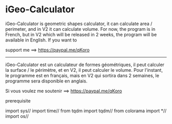 # iGeo-Calculator
iGeo-Calculator is geometric shapes calculator, it can calculate area / perimeter,
and in V2 it can calculate volume. For now, the program is in French, but in V2 which
will be released in 2 weeks, the program will be available in English. If you want to

support me ==> https://paypal.me/qKoro

-------- 
iGeo-Calculator est un calculateur de formes géométriques, il peut calculer la surface / le périmètre,
et en V2, il peut calculer le volume. Pour l'instant, le programme est en français, mais en V2 qui sortira
dans 2 semaines, le programme sera disponible en anglais. 

Si vous voulez me soutenir ==> https://paypal.me/qKoro

prerequisite

import sys//
import time//
from tqdm import tqdm//
from colorama import *//
import os//
